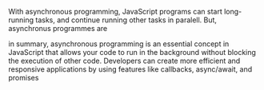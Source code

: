 With asynchronous programming, JavaScript programs can start long-running tasks,
 and continue running other tasks in paralell. But, asynchronus programmes are



 in summary, asynchronous programming is an essential concept in JavaScript that allows your code to run in the background without blocking the execution of other code. Developers can create more efficient and responsive applications by using features like callbacks, async/await, and promises